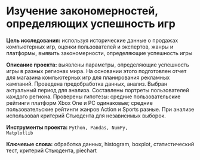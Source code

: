 
# Изучение закономерностей, определяющих успешность игр

__Цель исследования:__ используя исторические данные о продажах компьютерных игр, оценки пользователей и экспертов, жанры и платформы, выявить закономерности, определяющие успешность игры 

__Описание проекта:__ выявлены параметры, определяющие успешность игры в разных регионах мира. На основании этого подготовлен отчет для магазина компьютерных игр для планирования рекламных кампаний. Проведена предобработка данных, анализ. Выбран актуальный период для анализа. Составлены портреты пользователей каждого региона. Проверены гипотезы: средние пользовательские рейтинги платформ Xbox One и PC одинаковые; средние пользовательские рейтинги жанров Action и Sports разные. При анализе использовал критерий Стьюдента для независимых выборок.

__Инструменты проекта:__  <code>Python, Pandas, NumPy, Matplotlib</code>

__Ключевые слова:__ обработка данных, histogram, boxplot, статистический тест, критерий Стьюдента, piechart


